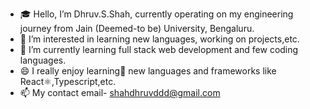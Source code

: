 - 🎓 Hello, I’m Dhruv.S.Shah, currently operating on my engineering journey from Jain (Deemed-to be) University, Bengaluru.
- 👀 I’m interested in learning new languages, working on projects,etc.
- 🌱 I’m currently learning full stack web development and few coding languages.
- 😄 I really enjoy learning🚀 new languages and frameworks like React⚛,Typescript,etc.
- 📫 My contact email- shahdhruvddd@gmail.com 

<!---
Dhruv26Shah/Dhruv26Shah is a ✨ special ✨ repository because its `README.md` (this file) appears on your GitHub profile.
You can click the Preview link to take a look at your changes.
--->
